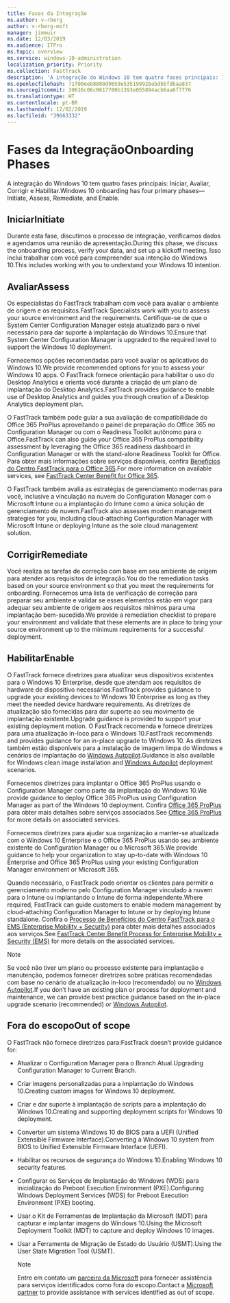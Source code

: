 ```yaml
---
title: Fases da Integração
ms.author: v-rberg
author: v-rberg-msft
manager: jimmuir
ms.date: 12/03/2019
ms.audience: ITPro
ms.topic: overview
ms.service: windows-10-administration
localization_priority: Priority
ms.collection: FastTrack
description: 'A integração do Windows 10 tem quatro fases principais: Iniciar, Avaliar, Corrigir e Habilitar.'
ms.openlocfilehash: 71f00eeb8800d9659e535199920abdb5fdbaa837
ms.sourcegitcommit: 39616c06c0617700b1393e055894acb6aa6f7776
ms.translationtype: HT
ms.contentlocale: pt-BR
ms.lasthandoff: 12/02/2019
ms.locfileid: "39663332"
---
```

# <a name="onboarding-phases"></a><span data-ttu-id="fe763-103">Fases da Integração</span><span class="sxs-lookup"><span data-stu-id="fe763-103">Onboarding Phases</span></span>

<span data-ttu-id="fe763-104">A integração do Windows 10 tem quatro fases principais: Iniciar, Avaliar, Corrigir e Habilitar.</span><span class="sxs-lookup"><span data-stu-id="fe763-104">Windows 10 onboarding has four primary phases—Initiate, Assess, Remediate, and Enable.</span></span>

## <a name="initiate"></a><span data-ttu-id="fe763-105">Iniciar</span><span class="sxs-lookup"><span data-stu-id="fe763-105">Initiate</span></span>

<span data-ttu-id="fe763-106">Durante esta fase, discutimos o processo de integração, verificamos dados e agendamos uma reunião de apresentação.</span><span class="sxs-lookup"><span data-stu-id="fe763-106">During this phase, we discuss the onboarding process, verify your data, and set up a kickoff meeting.</span></span> <span data-ttu-id="fe763-107">Isso inclui trabalhar com você para compreender sua intenção do Windows 10.</span><span class="sxs-lookup"><span data-stu-id="fe763-107">This includes working with you to understand your Windows 10 intention.</span></span>

## <a name="assess"></a><span data-ttu-id="fe763-108">Avaliar</span><span class="sxs-lookup"><span data-stu-id="fe763-108">Assess</span></span>

<span data-ttu-id="fe763-109">Os especialistas do FastTrack trabalham com você para avaliar o ambiente de origem e os requisitos.</span><span class="sxs-lookup"><span data-stu-id="fe763-109">FastTrack Specialists work with you to assess your source environment and the requirements.</span></span> <span data-ttu-id="fe763-110">Certifique-se de que o System Center Configuration Manager esteja atualizado para o nível necessário para dar suporte à implantação do Windows 10.</span><span class="sxs-lookup"><span data-stu-id="fe763-110">Ensure that System Center Configuration Manager is upgraded to the required level to support the Windows 10 deployment.</span></span> 

<span data-ttu-id="fe763-111">Fornecemos opções recomendadas para você avaliar os aplicativos do Windows 10.</span><span class="sxs-lookup"><span data-stu-id="fe763-111">We provide recommended options for you to assess your Windows 10 apps.</span></span> <span data-ttu-id="fe763-112">O FastTrack fornece orientação para habilitar o uso do Desktop Analytics e orienta você durante a criação de um plano de implantação do Desktop Analytics.</span><span class="sxs-lookup"><span data-stu-id="fe763-112">FastTrack provides guidance to enable use of Desktop Analytics and guides you through creation of a Desktop Analytics deployment plan.</span></span>

<span data-ttu-id="fe763-113">O FastTrack também pode guiar a sua avaliação de compatibilidade do Office 365 ProPlus aproveitando o painel de preparação do Office 365 no Configuration Manager ou com o Readiness Toolkit autônomo para o Office.</span><span class="sxs-lookup"><span data-stu-id="fe763-113">FastTrack can also guide your Office 365 ProPlus compatibility assessment by leveraging the Office 365 readiness dashboard in Configuration Manager or with the stand-alone Readiness Toolkit for Office.</span></span> <span data-ttu-id="fe763-114">Para obter mais informações sobre serviços disponíveis, confira [Benefícios do Centro FastTrack para o Office 365](O365-fasttrack-benefit-for-office-365.md).</span><span class="sxs-lookup"><span data-stu-id="fe763-114">For more information on available services, see [FastTrack Center Benefit for Office 365](O365-fasttrack-benefit-for-office-365.md).</span></span> 

<span data-ttu-id="fe763-115">O FastTrack também avalia as estratégias de gerenciamento modernas para você, inclusive a vinculação na nuvem do Configuration Manager com o Microsoft Intune ou a implantação do Intune como a única solução de gerenciamento de nuvem.</span><span class="sxs-lookup"><span data-stu-id="fe763-115">FastTrack also assesses modern management strategies for you, including cloud-attaching Configuration Manager with Microsoft Intune or deploying Intune as the sole cloud management solution.</span></span>

## <a name="remediate"></a><span data-ttu-id="fe763-116">Corrigir</span><span class="sxs-lookup"><span data-stu-id="fe763-116">Remediate</span></span>

<span data-ttu-id="fe763-117">Você realiza as tarefas de correção com base em seu ambiente de origem para atender aos requisitos de integração.</span><span class="sxs-lookup"><span data-stu-id="fe763-117">You do the remediation tasks based on your source environment so that you meet the requirements for onboarding.</span></span> <span data-ttu-id="fe763-118">Fornecemos uma lista de verificação de correção para preparar seu ambiente e validar se esses elementos estão em vigor para adequar seu ambiente de origem aos requisitos mínimos para uma implantação bem-sucedida.</span><span class="sxs-lookup"><span data-stu-id="fe763-118">We provide a remediation checklist to prepare your environment and validate that these elements are in place to bring your source environment up to the minimum requirements for a successful deployment.</span></span> 

## <a name="enable"></a><span data-ttu-id="fe763-119">Habilitar</span><span class="sxs-lookup"><span data-stu-id="fe763-119">Enable</span></span>

<span data-ttu-id="fe763-120">O FastTrack fornece diretrizes para atualizar seus dispositivos existentes para o Windows 10 Enterprise, desde que atendam aos requisitos de hardware de dispositivo necessários.</span><span class="sxs-lookup"><span data-stu-id="fe763-120">FastTrack provides guidance to upgrade your existing devices to Windows 10 Enterprise as long as they meet the needed device hardware requirements.</span></span> <span data-ttu-id="fe763-121">As diretrizes de atualização são fornecidas para dar suporte ao seu movimento de implantação existente.</span><span class="sxs-lookup"><span data-stu-id="fe763-121">Upgrade guidance is provided to support your existing deployment motion.</span></span> <span data-ttu-id="fe763-122">O FastTrack recomenda e fornece diretrizes para uma atualização in-loco para o Windows 10.</span><span class="sxs-lookup"><span data-stu-id="fe763-122">FastTrack recommends and provides guidance for an in-place upgrade to Windows 10.</span></span> <span data-ttu-id="fe763-123">As diretrizes também estão disponíveis para a instalação de imagem limpa do Windows e cenários de implantação do [Windows Autopilot](EMS-onboarding-phases.md#windows-autopilot).</span><span class="sxs-lookup"><span data-stu-id="fe763-123">Guidance is also available for Windows clean image installation and [Windows Autopilot](EMS-onboarding-phases.md#windows-autopilot) deployment scenarios.</span></span> 

<span data-ttu-id="fe763-124">Fornecemos diretrizes para implantar o Office 365 ProPlus usando o Configuration Manager como parte da implantação do Windows 10.</span><span class="sxs-lookup"><span data-stu-id="fe763-124">We provide guidance to deploy Office 365 ProPlus using Configuration Manager as part of the Windows 10 deployment.</span></span> <span data-ttu-id="fe763-125">Confira [Office 365 ProPlus](O365-onboarding-and-migration.md#office-365-proplus) para obter mais detalhes sobre serviços associados.</span><span class="sxs-lookup"><span data-stu-id="fe763-125">See [Office 365 ProPlus](O365-onboarding-and-migration.md#office-365-proplus) for more details on associated services.</span></span>

<span data-ttu-id="fe763-126">Fornecemos diretrizes para ajudar sua organização a manter-se atualizada com o Windows 10 Enterprise e o Office 365 ProPlus usando seu ambiente existente do Configuration Manager ou o Microsoft 365.</span><span class="sxs-lookup"><span data-stu-id="fe763-126">We provide guidance to help your organization to stay up-to-date with Windows 10 Enterprise and Office 365 ProPlus using your existing Configuration Manager environment or Microsoft 365.</span></span>

<span data-ttu-id="fe763-127">Quando necessário, o FastTrack pode orientar os clientes para permitir o gerenciamento moderno pelo Configuration Manager vinculado à nuvem para o Intune ou implantando o Intune de forma independente.</span><span class="sxs-lookup"><span data-stu-id="fe763-127">Where required, FastTrack can guide customers to enable modern management by cloud-attaching Configuration Manager to Intune or by deploying Intune standalone.</span></span> <span data-ttu-id="fe763-128">Confira o [Processo de Benefícios do Centro FastTrack para o EMS (Enterprise Mobility + Security)](EMS-fasttrack-process.md) para obter mais detalhes associados aos serviços.</span><span class="sxs-lookup"><span data-stu-id="fe763-128">See [FastTrack Center Benefit Process for Enterprise Mobility + Security (EMS)](EMS-fasttrack-process.md) for more details on the associated services.</span></span>

> [!NOTE]
> <span data-ttu-id="fe763-129">Se você não tiver um plano ou processo existente para implantação e manutenção, podemos fornecer diretrizes sobre práticas recomendadas com base no cenário de atualização in-loco (recomendado) ou no [Windows Autopilot](EMS-onboarding-phases.md#windows-autopilot).</span><span class="sxs-lookup"><span data-stu-id="fe763-129">If you don’t have an existing plan or process for deployment and maintenance, we can provide best practice guidance based on the in-place upgrade scenario (recommended) or [Windows Autopilot](EMS-onboarding-phases.md#windows-autopilot).</span></span>

## <a name="out-of-scope"></a><span data-ttu-id="fe763-130">Fora do escopo</span><span class="sxs-lookup"><span data-stu-id="fe763-130">Out of scope</span></span>

<span data-ttu-id="fe763-131">O FastTrack não fornece diretrizes para:</span><span class="sxs-lookup"><span data-stu-id="fe763-131">FastTrack doesn’t provide guidance for:</span></span>

- <span data-ttu-id="fe763-132">Atualizar o Configuration Manager para o Branch Atual.</span><span class="sxs-lookup"><span data-stu-id="fe763-132">Upgrading Configuration Manager to Current Branch.</span></span>
- <span data-ttu-id="fe763-133">Criar imagens personalizadas para a implantação do Windows 10.</span><span class="sxs-lookup"><span data-stu-id="fe763-133">Creating custom images for Windows 10 deployment.</span></span>
- <span data-ttu-id="fe763-134">Criar e dar suporte à implantação de scripts para a implantação do Windows 10.</span><span class="sxs-lookup"><span data-stu-id="fe763-134">Creating and supporting deployment scripts for Windows 10 deployment.</span></span>
- <span data-ttu-id="fe763-135">Converter um sistema Windows 10 do BIOS para a UEFI (Unified Extensible Firmware Interface).</span><span class="sxs-lookup"><span data-stu-id="fe763-135">Converting a Windows 10 system from BIOS to Unified Extensible Firmware Interface (UEFI).</span></span>
- <span data-ttu-id="fe763-136">Habilitar os recursos de segurança do Windows 10.</span><span class="sxs-lookup"><span data-stu-id="fe763-136">Enabling Windows 10 security features.</span></span> 
- <span data-ttu-id="fe763-137">Configurar os Serviços de Implantação do Windows (WDS) para inicialização do Preboot Execution Environment (PXE).</span><span class="sxs-lookup"><span data-stu-id="fe763-137">Configuring Windows Deployment Services (WDS) for Preboot Execution Environment (PXE) booting.</span></span>
- <span data-ttu-id="fe763-138">Usar o Kit de Ferramentas de Implantação da Microsoft (MDT) para capturar e implantar imagens do Windows 10.</span><span class="sxs-lookup"><span data-stu-id="fe763-138">Using the Microsoft Deployment Toolkit (MDT) to capture and deploy Windows 10 images.</span></span>
- <span data-ttu-id="fe763-139">Usar a Ferramenta de Migração de Estado do Usuário (USMT).</span><span class="sxs-lookup"><span data-stu-id="fe763-139">Using the User State Migration Tool (USMT).</span></span>

  > [!NOTE]
  > <span data-ttu-id="fe763-140">Entre em contato um [parceiro da Microsoft](https://go.microsoft.com/fwlink/?linkid=2080150) para fornecer assistência para serviços identificados como fora do escopo.</span><span class="sxs-lookup"><span data-stu-id="fe763-140">Contact a [Microsoft partner](https://go.microsoft.com/fwlink/?linkid=2080150) to provide assistance with services identified as out of scope.</span></span>

 